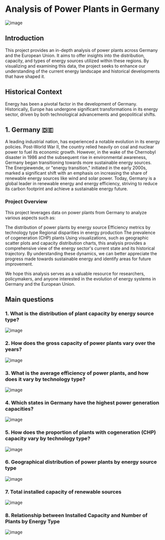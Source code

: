 # Analysis of Power Plants in Germany 

![image](https://github.com/user-attachments/assets/bb9cb878-6ec6-4ee0-b2d1-bd39ce896d24)

## Introduction
This project provides an in-depth analysis of power plants across Germany and the European Union. It aims to offer insights into the distribution, capacity, and types of energy sources utilized within these regions. By visualizing and examining this data, the project seeks to enhance our understanding of the current energy landscape and historical developments that have shaped it.

## Historical Context
Energy has been a pivotal factor in the development of Germany. Historically, Europe has undergone significant transformations in its energy sector, driven by both technological advancements and geopolitical shifts.

## 1. Germany 🇩🇪
A leading industrial nation, has experienced a notable evolution in its energy policies. Post-World War II, the country relied heavily on coal and nuclear power to fuel its economic growth. However, in the wake of the Chernobyl disaster in 1986 and the subsequent rise in environmental awareness, Germany began transitioning towards more sustainable energy sources. The Energiewende, or "energy transition," initiated in the early 2000s, marked a significant shift with an emphasis on increasing the share of renewable energy sources like wind and solar power. Today, Germany is a global leader in renewable energy and energy efficiency, striving to reduce its carbon footprint and achieve a sustainable energy future.

### Project Overview
This project leverages data on power plants from Germany to analyze various aspects such as:

The distribution of power plants by energy source
Efficiency metrics by technology type
Regional disparities in energy production
The prevalence of cogeneration (CHP) plants
Using visualizations, such as geographic scatter plots and capacity distribution charts, this analysis provides a comprehensive view of the energy sector's current state and its historical trajectory. By understanding these dynamics, we can better appreciate the progress made towards sustainable energy and identify areas for future improvement.

We hope this analysis serves as a valuable resource for researchers, policymakers, and anyone interested in the evolution of energy systems in Germany and the European Union.


## Main questions

### 1. What is the distribution of plant capacity by energy source type?

![image](https://github.com/user-attachments/assets/e7256f7a-29cd-4afd-8013-16ef5d34a82a)

### 2. How does the gross capacity of power plants vary over the years?

![image](https://github.com/user-attachments/assets/8ff3b61c-9118-4bda-9d0a-75652551200e)

### 3. What is the average efficiency of power plants, and how does it vary by technology type?

![image](https://github.com/user-attachments/assets/ffe2ce81-bc1a-4006-8e4a-e6af00b0a616)

### 4. Which states in Germany have the highest power generation capacities?

![image](https://github.com/user-attachments/assets/e97ef05b-511a-4c46-905b-d32422efed94)

### 5. How does the proportion of plants with cogeneration (CHP) capacity vary by technology type?

![image](https://github.com/user-attachments/assets/e190d13f-3d4f-4c08-80d7-d163fc04db2c)

### 6. Geographical distribution of power plants by energy source type

![image](https://github.com/user-attachments/assets/0ba141ab-87d4-46d6-8c0a-466e7417b778)

### 7. Total installed capacity of renewable sources

![image](https://github.com/user-attachments/assets/2f7cc6c3-e19f-41ee-a3d3-4fd51b5fe148)

### 8. Relationship between Installed Capacity and Number of Plants by Energy Type

![image](https://github.com/user-attachments/assets/bb714042-ba56-49c7-91e1-9912b26f85db)

